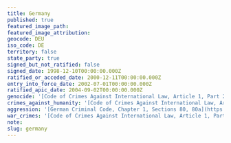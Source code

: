 ```yaml
---
title: Germany
published: true
featured_image_path:
featured_image_attribution:
geocode: DEU
iso_code: DE
territory: false
state_party: true
signed_but_not_ratified: false
signed_date: 1998-12-10T00:00:00.000Z
ratified_or_acceded_date: 2000-12-11T00:00:00.000Z
entry_into_force_date: 2002-07-01T00:00:00.000Z
ratified_apic_date: 2004-09-02T00:00:00.000Z
genocide: '[Code of Crimes Against International Law, Article 1, Part 2, Chapter 1, Section 6](https://iccdb.hrlc.net/data/doc/49/keyword/46/)'
crimes_against_humanity: '[Code of Crimes Against International Law, Article 1, Part 2, Chapter 1, Section 7 ](https://iccdb.hrlc.net/data/doc/142/keyword/13/)'
aggression: '[German Criminal Code, Chapter 1, Sections 80, 80a](https://iccdb.hrlc.net/data/doc/142/keyword/1/)'
war_crimes: '[Code of Crimes Against International Law, Article 1, Part 2, Chapter 2, Section 8](https://iccdb.hrlc.net/data/doc/49/keyword/145/)'
note:
slug: germany
---
```



